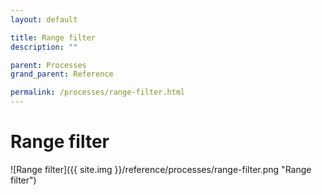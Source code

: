 ```yaml
---
layout: default

title: Range filter
description: ""

parent: Processes
grand_parent: Reference

permalink: /processes/range-filter.html
---
```

# Range filter

![Range filter]({{ site.img }}/reference/processes/range-filter.png "Range filter")
